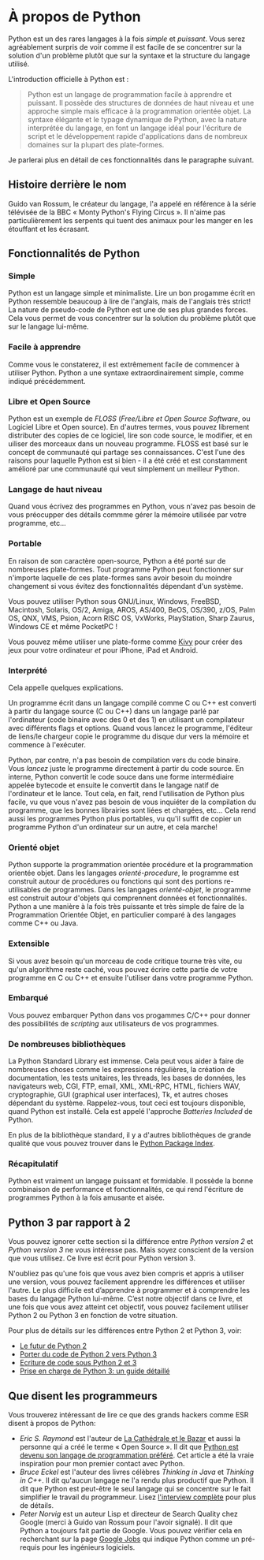 # À propos de Python

Python est un des rares langages à la fois _simple_ et _puissant_.  Vous serez agréablement surpris de voir comme il est facile de se concentrer sur la solution d'un problème plutôt que sur la syntaxe et la structure du langage utilisé.

L'introduction officielle à Python est :

> Python est un langage de programmation facile à apprendre et puissant. Il possède des structures de données de haut niveau et une approche simple mais efficace à la programmation orientée objet. La syntaxe élégante et le typage dynamique de Python, avec la nature interprétée du langage, en font un langage idéal pour l'écriture de script et le développement rapide d'applications dans de nombreux domaines sur la plupart des plate-formes.

Je parlerai plus en détail de ces fonctionnalités dans le paragraphe suivant.

## Histoire derrière le nom

Guido van Rossum, le créateur du langage, l'a appelé en référence à la série télévisée de la BBC «&nbsp;Monty Python's Flying Circus&nbsp;». Il n'aime pas particulièrement les serpents qui tuent des animaux pour les manger en les étouffant et les écrasant.

## Fonctionnalités de Python

### Simple

Python est un langage simple et minimaliste. Lire un bon progamme écrit en Python ressemble beaucoup à lire de l'anglais, mais de l'anglais très strict! La nature de pseudo-code de Python est une de ses plus grandes forces. Cela vous permet de vous concentrer sur la solution du problème plutôt que sur le langage lui-même.

### Facile à apprendre

Comme vous le constaterez, il est extrêmement facile de commencer à utiliser Python. Python a une syntaxe extraordinairement simple, comme indiqué précédemment.

### Libre et Open Source

Python est un exemple de _FLOSS_ (_Free/Libre et Open Source Software_, ou Logiciel Libre et Open source). En d'autres termes, vous pouvez librement distributer des copies de ce logiciel, lire son code source, le modifier, et en uiliser des morceaux dans un nouveau programme. FLOSS est basé sur le concept de communauté qui partage ses connaissances. C'est l'une des raisons pour laquelle Python est si bien - il a été créé et est constamment amélioré par une communauté qui veut simplement un meilleur Python.

### Langage de haut niveau

Quand vous écrivez des programmes en Python, vous n'avez pas besoin de vous préocupper des détails commme gérer la mémoire utilisée par votre programme, etc...

### Portable

En raison de son caractère open-source, Python a été porté sur de nombreuses plate-formes. Tout programme Python peut fonctionner sur n'importe laquelle de ces plate-formes sans avoir besoin du moindre changement si vous évitez des fonctionnalités dépendant d'un système.

Vous pouvez utiliser Python sous GNU/Linux, Windows, FreeBSD, Macintosh, Solaris, OS/2, Amiga, AROS, AS/400, BeOS, OS/390, z/OS, Palm OS, QNX, VMS, Psion, Acorn RISC OS, VxWorks, PlayStation, Sharp Zaurus, Windows CE et même PocketPC !

Vous pouvez même utiliser une plate-forme comme [Kivy](http://kivy.org) pour créer des jeux pour votre ordinateur _et_ pour iPhone, iPad et Android.

### Interprété

Cela appelle quelques explications.

Un programme écrit dans un langage compilé comme C ou C++ est converti à partir du langage source (C ou C++) dans un langage parlé par l'ordinateur (code binaire avec des 0 et des 1) en utilisant un compilateur avec différents flags et options. Quand vous lancez le programme, l'éditeur de liens/le chargeur copie le programme du disque dur vers la mémoire et commence à l'exécuter.

Python, par contre, n'a pas besoin de compilation vers du code binaire. Vous _lancez_ juste le programme directement à partir du code source. En interne, Python convertit le code souce dans une forme intermédiaire appelée bytecode et ensuite le convertit dans le langage natif de l'ordinateur et le lance. Tout cela, en fait, rend l'utilisation de Python plus facile, vu que vous n'avez pas besoin de vous inquiéter de la compilation du programme, que les bonnes librairies sont liées et chargées, etc... Cela rend aussi les programmes Python plus portables, vu qu'il suffit de copier un programme Python d'un ordinateur sur un autre, et cela marche!

### Orienté objet

Python supporte la programmation orientée procédure et la programmation orientée objet. Dans les langages _orienté-procedure_, le programme est construit autour de procédures ou fonctions qui sont des portions re-utilisables de programmes. Dans les langages _orienté-objet_, le programme est construit autour d'objets qui comprennent données et fonctionnalités. Python a une manière à la fois très puissante et très simple de faire de la Programmation Orientée Objet, en particulier comparé à des langages comme C++ ou Java.

### Extensible

Si vous avez besoin qu'un morceau de code critique tourne très vite, ou qu'un algorithme reste caché, vous pouvez écrire cette partie de votre programme en C ou C\++ et ensuite  l'utiliser dans votre programme Python.

### Embarqué


Vous pouvez embarquer Python dans vos progammes C/C\++ pour donner des possibilités de _scripting_ aux utilisateurs de vos programmes.

### De nombreuses bibliothèques

La Python Standard Library est immense. Cela peut vous aider à faire de nombreuses choses comme les expressions régulières, la création de documentation, les tests unitaires, les threads, les bases de données, les navigateurs web, CGI, FTP, email, XML, XML-RPC, HTML, fichiers WAV, cryptographie, GUI (graphical user interfaces), Tk, et autres choses dépendant du système. Rappelez-vous, tout ceci est toujours disponible, quand Python est installé. Cela est appelé l'approche _Batteries Included_ de Python.

En plus de la bibliothèque standard, il y a d'autres bibliothèques de grande qualité que vous pouvez trouver dans le [Python Package Index](http://pypi.python.org/pypi).

### Récapitulatif

Python est vraiment un langage puissant et formidable. Il possède la bonne combinaison de performance et fonctionnalités, ce qui rend l'écriture de programmes Python à la fois amusante et aisée.

## Python 3 par rapport à 2

Vous pouvez ignorer cette section si la différence entre _Python version 2_ et _Python version 3_ ne vous intéresse pas. Mais soyez conscient de la version que vous utilisez. Ce livre est écrit pour Python version 3.

N'oubliez pas qu'une fois que vous avez bien compris et appris à utiliser une version, vous pouvez facilement apprendre les différences et utiliser l'autre. Le plus difficile est d’apprendre à programmer et à comprendre les bases du langage Python lui-même. C’est notre objectif dans ce livre, et une fois que vous avez atteint cet objectif, vous pouvez facilement utiliser Python 2 ou Python 3 en fonction de votre situation.

Pour plus de détails sur les différences entre Python 2 et Python 3, voir:

- [Le futur de Python 2](http://lwn.net/Articles/547191/)
- [Porter du code de Python 2 vers Python 3](https://docs.python.org/3/howto/pyporting.html)
- [Ecriture de code sous Python 2 et 3](https://wiki.python.org/moin/PortingToPy3k/BilingualQuickRef)
- [Prise en charge de Python 3: un guide détaillé](http://python3porting.com)

## Que disent les programmeurs

Vous trouverez intéressant de lire ce que des grands hackers comme ESR disent à propos de Python:

- _Eric S. Raymond_ est l'auteur de [La Cathédrale et le Bazar](http://fr.wikipedia.org/wiki/La_Cath%C3%A9drale_et_le_Bazar) et aussi la personne qui a créé le terme «&nbsp;Open Source&nbsp;». Il dit que [Python est devenu son langage de programmation préféré](http://www.linuxjournal.com/article.php?sid=3882). Cet article a été la vraie inspiration pour mon premier contact avec Python.
- _Bruce Eckel_ est l'auteur des livres célèbres _Thinking in Java_ et _Thinking in C++_. Il dit qu'aucun langage ne l'a rendu plus productif que Python. Il dit que Python est peut-être le seul langage qui se concentre sur le fait simplifier le travail du programmeur. Lisez  [l'interview complète](http://www.artima.com/intv/aboutme.html) pour plus de détails.
- _Peter Norvig_ est un auteur Lisp et directeur de Search Quality chez Google (merci à Guido van Rossum pour l'avoir signalé). Il dit que Python a toujours fait partie de Google. Vous pouvez vérifier cela en recherchant sur la page [Google Jobs](http://www.google.com/jobs/index.html) qui indique Python comme un pré-requis pour les ingénieurs logiciels.
